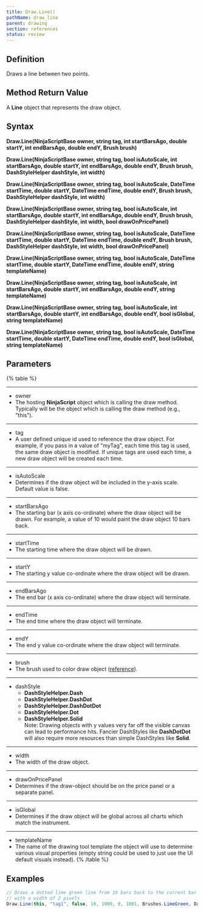 ```yaml
---
title: Draw.Line()
pathName: draw_line
parent: drawing
section: references
status: review
---
```


## Definition

Draws a line between two points.

## Method Return Value

A **Line** object that represents the draw object.

## Syntax

**Draw.Line(NinjaScriptBase owner, string tag, int startBarsAgo, double startY, int endBarsAgo, double endY, Brush brush)**  

**Draw.Line(NinjaScriptBase owner, string tag, bool isAutoScale, int startBarsAgo, double startY, int endBarsAgo, double endY, Brush brush, DashStyleHelper dashStyle, int width)**  

**Draw.Line(NinjaScriptBase owner, string tag, bool isAutoScale, DateTime startTime, double startY, DateTime endTime, double endY, Brush brush, DashStyleHelper dashStyle, int width)**  

**Draw.Line(NinjaScriptBase owner, string tag, bool isAutoScale, int startBarsAgo, double startY, int endBarsAgo, double endY, Brush brush, DashStyleHelper dashStyle, int width, bool drawOnPricePanel)**  

**Draw.Line(NinjaScriptBase owner, string tag, bool isAutoScale, DateTime startTime, double startY, DateTime endTime, double endY, Brush brush, DashStyleHelper dashStyle, int width, bool drawOnPricePanel)**  

**Draw.Line(NinjaScriptBase owner, string tag, bool isAutoScale, DateTime startTime, double startY, DateTime endTime, double endY, string templateName)**  

**Draw.Line(NinjaScriptBase owner, string tag, bool isAutoScale, int startBarsAgo, double startY, int endBarsAgo, double endY, string templateName)**  

**Draw.Line(NinjaScriptBase owner, string tag, bool isAutoScale, int startBarsAgo, double startY, int endBarsAgo, double endY, bool isGlobal, string templateName)**  

**Draw.Line(NinjaScriptBase owner, string tag, bool isAutoScale, DateTime startTime, double startY, DateTime endTime, double endY, bool isGlobal, string templateName)**  

## Parameters

{% table %}

---

* owner
* The hosting **NinjaScript** object which is calling the draw method. Typically will be the object which is calling the draw method (e.g., "this").

---

* tag
* A user defined unique id used to reference the draw object. For example, if you pass in a value of "myTag", each time this tag is used, the same draw object is modified. If unique tags are used each time, a new draw object will be created each time.

---

* isAutoScale
* Determines if the draw object will be included in the y-axis scale. Default value is false.

---

* startBarsAgo
* The starting bar (x axis co-ordinate) where the draw object will be drawn. For example, a value of 10 would paint the draw object 10 bars back.

---

* startTime
* The starting time where the draw object will be drawn.

---

* startY
* The starting y value co-ordinate where the draw object will be drawn.

---

* endBarsAgo
* The end bar (x axis co-ordinate) where the draw object will terminate.

---

* endTime
* The end time where the draw object will terminate.

---

* endY
* The end y value co-ordinate where the draw object will terminate.

---

* brush
* The brush used to color draw object ([reference](brushes)).

---

* dashStyle
  * **DashStyleHelper.Dash**  
  * **DashStyleHelper.DashDot**  
  * **DashStyleHelper.DashDotDot**  
  * **DashStyleHelper.Dot**  
  * **DashStyleHelper.Solid**  
  Note: Drawing objects with y values very far off the visible canvas can lead to performance hits. Fancier DashStyles like **DashDotDot** will also require more resources than simple DashStyles like **Solid**.

---

* width
* The width of the draw object.

---

* drawOnPricePanel
* Determines if the draw-object should be on the price panel or a separate panel.

---

* isGlobal
* Determines if the draw object will be global across all charts which match the instrument.

---

* templateName
* The name of the drawing tool template the object will use to determine various visual properties (empty string could be used to just use the UI default visuals instead).
{% /table %}

## Examples

```csharp
// Draws a dotted lime green line from 10 bars back to the current bar
// with a width of 2 pixels
Draw.Line(this, "tag1", false, 10, 1000, 0, 1001, Brushes.LimeGreen, DashStyleHelper.Dot, 2);
```
